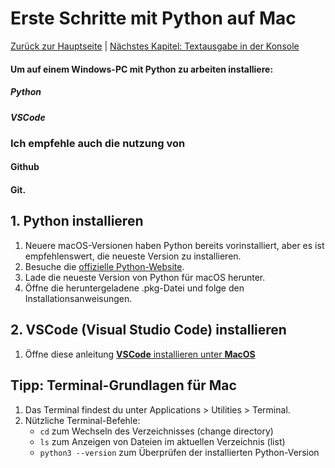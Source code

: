 # Erste Schritte mit Python auf Mac

[Zurück zur Hauptseite](/Projekte/Kapitel_0/Anfang_Lese_Mich.md) | [Nächstes Kapitel: Textausgabe in der Konsole](/Projekte/Kapitel_1/Textausgabe_InDerKonsole.md)


#### Um auf einem Windows-PC mit Python zu arbeiten installiere: 
##### **Python**
##### **VSCode**

 
### Ich empfehle auch die nutzung von 
#### **Github**
#### **Git**.


## 1. Python installieren
1. Neuere macOS-Versionen haben Python bereits vorinstalliert, aber es ist empfehlenswert, die neueste Version zu installieren.
2. Besuche die [offizielle Python-Website](https://www.python.org/).
3. Lade die neueste Version von Python für macOS herunter.
4. Öffne die heruntergeladene .pkg-Datei und folge den Installationsanweisungen.

## 2. VSCode (Visual Studio Code) installieren
1. Öffne diese anleitung [**VSCode** installieren unter **MacOS**](Installation_VSCode_Mac.md)

## Tipp: Terminal-Grundlagen für Mac
1. Das Terminal findest du unter Applications > Utilities > Terminal.
2. Nützliche Terminal-Befehle:
   - `cd` zum Wechseln des Verzeichnisses (change directory)
   - `ls` zum Anzeigen von Dateien im aktuellen Verzeichnis (list)
   - `python3 --version` zum Überprüfen der installierten Python-Version



